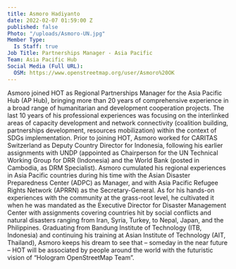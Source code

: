 ```yaml
---
title: Asmoro Hadiyanto
date: 2022-02-07 01:59:00 Z
published: false
Photo: "/uploads/Asmoro-UN.jpg"
Member Type:
  Is Staff: true
Job Title: Partnerships Manager - Asia Pacific
Team: Asia Pacific Hub
Social Media (Full URL):
  OSM: https://www.openstreetmap.org/user/Asmoro%20OK
---
```


Asmoro joined HOT as Regional Partnerships Manager for the Asia Pacific Hub (AP Hub), bringing more than 20 years of comprehensive experience in a broad range of humanitarian and development cooperation projects. The last 10 years of his professional experiences was focusing on the interlinked areas of capacity development and network connectivity (coalition building, partnerships development, resources mobilization) within the context of SDGs implementation.
Prior to joining HOT, Asmoro worked for CARITAS Switzerland as Deputy Country Director for Indonesia, following his earlier assignments with UNDP (appointed as Chairperson for the UN Technical Working Group for DRR (Indonesia) and the World Bank (posted in Cambodia, as DRM Specialist).
Asmoro cumulated his regional experiences in Asia Pacific countries during his time with the Asian Disaster Preparedness Center (ADPC) as Manager, and with Asia Pacific Refugee Rights Network (APRRN) as the Secretary-General. As for his hands-on experiences with the community at the grass-root level, he cultivated it when he was mandated as the Executive Director for Disaster Management Center with assignments covering countries hit by social conflicts and natural disasters ranging from Iran, Syria, Turkey, to Nepal, Japan, and the Philippines.
Graduating from Bandung Institute of Technology (ITB, Indonesia) and continuing his training at Asian Institute of Technology (AIT, Thailand), Asmoro keeps his dream to see that – someday in the near future – HOT will be associated by people around the world with the futuristic vision of “Hologram OpenStreetMap Team”.